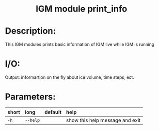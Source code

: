 ### <h1 align="center" id="title">IGM module print_info </h1>

# Description:

This IGM modules prints basic information of IGM live while IGM is running

# I/O:

Output: informartion on the fly about ice volume, time steps, ect.
 
# Parameters: 


|short|long|default|help|
| :--- | :--- | :--- | :--- |
|`-h`|`--help`||show this help message and exit|
